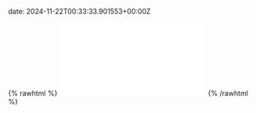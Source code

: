 date: 2024-11-22T00:33:33.901553+00:00Z


{% rawhtml %}
<embed src="./example.com-http.html" type="text/html">
{% /rawhtml %}